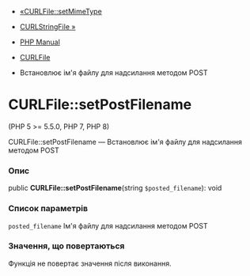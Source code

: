 - [«CURLFile::setMimeType](curlfile.setmimetype.md)
- [CURLStringFile »](class.curlstringfile.md)

- [PHP Manual](index.md)
- [CURLFile](class.curlfile.md)
- Встановлює ім'я файлу для надсилання методом POST

# CURLFile::setPostFilename

(PHP 5 \>= 5.5.0, PHP 7, PHP 8)

CURLFile::setPostFilename — Встановлює ім'я файлу для надсилання методом
POST

### Опис

public **CURLFile::setPostFilename**(string `$posted_filename`): void

### Список параметрів

`posted_filename`
Ім'я файлу для надсилання методом POST

### Значення, що повертаються

Функція не повертає значення після виконання.
